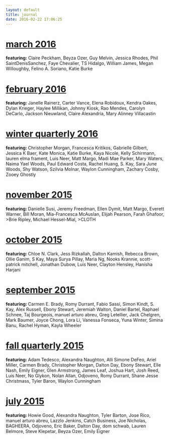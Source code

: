 ```yaml
---
layout: default
title: journal
date: 2016-02-22 17:06:25
---
```


<h1><b><a href="../march2016">march 2016</a></b></h1>
<b>featuring:</b> Claire Peckham, Beyza Ozer, Guy Melvin, Jessica Rhodes, Phil SaintDenisSanchez, Faye Chevalier, TS Hidalgo, William James, Megan Willoughby, Felino A. Soriano, Katie Burke

<h1><b><a href="../february2016">february 2016</a></b></h1>
<b>featuring: </b>Janelle Rainerz, Carter Vance, Elena Robidoux, Kendra Oakes, Dylan Krieger, Haylee Millikan, Johnny Kiosk, Rao Mendes, Carolyn DeCarlo, Jackson Nieuwland, Claire Alexandria, Mary Alinney Villacastin

<h1><b><a href="../winter2016">winter quarterly 2016</a></b></h1>
<b>featuring: </b> Christopher Morgan, Francesca Kritikos, Gabrielle Gilbert, Jessica K Baer, Kate Monica, Katie Burke, Kaya Nicole, Kelly Schirmann, lauren elma frament, Luis Neer, Matt Margo, Madi Mae Parker, Mary Waters, Naima Yael Woods, Paul Edward Costa, Rachel Huang, S. Kay, Sara June Woods, Shy Watson, Szilvia Molnar, Waylon Cunningham, Zachary Cosby, Zooey Ghostly

<h1><b><a href="../november2015">november 2015</a></b></h1>
<b>featuring: </b>Danielle Susi, Jeremy Freedman, Ellen Dymit, Matt Margo, Everett Warner, Bill Moran, Mia-Francesca McAuslan, Elijah Pearson, Farah Ghafoor, >Brie Ripley, Michael Hessel-Mial, >CLOTH

<h1><b><a href="../october2015">october 2015</a></b></h1>
<b>featuring: </b>Chloe N. Clark, Jess Rizkallah, Dalton Kamish, Rebecca Brown, Ollie Ganim, S Kay, Maya Surya Pillay, Maria Ng, Nooks Krannie, scott-patrick mitchell, Jonathan Dubow, Luis Neer, Clayton Hensley, Hanisha Harjani

           
<h1><b><a href="../september2015">september 2015</a></b></h1>
<b>featuring: </b>Carmen E. Brady, Romy Durrant, Fabio Sassi, Simon Kindt, S. Kay, Alex Russell, Ebony Stewart, Jeremiah Walton, Daniel Bartel, Raphael Schnee, Taj Bourgeois, manuel arturo abreu, Greg Letellier, Jack Chelgren, Mark Baumer, Joyce Chong, Lora Li, Vanessa Fonseca, Yuna Winter, Simina Banu, Rachel Hyman, Kayla Wheeler

            
<h1><b><a href="../fall2015">fall quarterly 2015</a></b></h1>
<b>featuring: </b>Adam Tedesco, Alexandra Naughton, Alli Simone DeFeo, Ariel Miller, Carmen Brady, Christopher Morgan, Dalton Day, Ebony Stewart, Elle Nash, Emily Eigner, Glen Armstrong, James Leaf, Joshua Hart, Josh Reed, Luis Neer, No Glykon, Nolan Allan, Odjoveno, Romy Durrant, Shane Jesse Christmass, Tyler Baron, Waylon Cunningham

            
<h1><b><a href="../july2015">july 2015</a></b></h1>
<b>featuring: </b>Howie Good, Alexandra Naughton, Tyler Barton, Jose Rico, manuel arturo abreu, Lazzlo Jenkins, Catch Business, Joe Nicholas, BAGHEERA, Odjoveno, Eric Baker, Dalton Day, dom schwab, Lauren Belmore, Steve Klepetar, Beyza Ozer, Emily Eigner